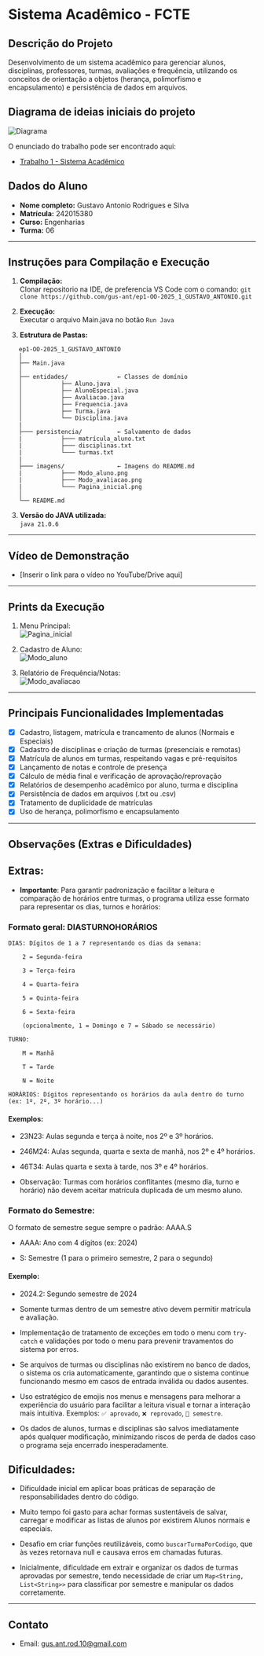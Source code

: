 # Sistema Acadêmico - FCTE

## Descrição do Projeto

Desenvolvimento de um sistema acadêmico para gerenciar alunos, disciplinas, professores, turmas, avaliações e frequência, utilizando os conceitos de orientação a objetos (herança, polimorfismo e encapsulamento) e persistência de dados em arquivos.

## Diagrama de ideias iniciais do projeto

![Diagrama](imagens/graphviz(2).png)

O enunciado do trabalho pode ser encontrado aqui:
- [Trabalho 1 - Sistema Acadêmico](https://github.com/lboaventura25/OO-T06_2025.1_UnB_FCTE/blob/main/trabalhos/ep1/README.md)

## Dados do Aluno

- **Nome completo:** Gustavo Antonio Rodrigues e Silva
- **Matrícula:** 242015380
- **Curso:** Engenharias
- **Turma:** 06

---

## Instruções para Compilação e Execução

1. **Compilação:**  
   Clonar repositorio na IDE, de preferencia VS Code com o comando: 
   `git clone https://github.com/gus-ant/ep1-OO-2025_1_GUSTAVO_ANTONIO.git`

2. **Execução:**  
   Executar o arquivo Main.java no botão `Run Java`

3. **Estrutura de Pastas:**  
```
   ep1-OO-2025_1_GUSTAVO_ANTONIO
   │
   ├── Main.java
   │   
   ├── entidades/              ← Classes de domínio
   │           ├── Aluno.java
   │           ├── AlunoEspecial.java
   │           ├── Avaliacao.java
   │           ├── Frequencia.java
   │           ├── Turma.java
   │           └── Disciplina.java
   | 
   ├─── persistencia/          ← Salvamento de dados
   |           ├─── matrícula_aluno.txt
   |           ├─── disciplinas.txt
   |           └─── turmas.txt     
   | 
   ├─── imagens/               ← Imagens do README.md
   |           ├─── Modo_aluno.png
   |           ├─── Modo_avaliacao.png
   |           └─── Pagina_inicial.png                       
   │
   └── README.md

```

3. **Versão do JAVA utilizada:**  
   `java 21.0.6`

---

## Vídeo de Demonstração

- [Inserir o link para o vídeo no YouTube/Drive aqui]

---

## Prints da Execução

1. Menu Principal:  
   ![Pagina_inicial](imagens/Pagina_inicial.png)

2. Cadastro de Aluno:  
   ![Modo_aluno](imagens/Modo_aluno.png)

3. Relatório de Frequência/Notas:  
   ![Modo_avaliacao](imagens/Modo_avaliacao.png)

---

## Principais Funcionalidades Implementadas

- [x] Cadastro, listagem, matrícula e trancamento de alunos (Normais e Especiais)
- [x] Cadastro de disciplinas e criação de turmas (presenciais e remotas)
- [x] Matrícula de alunos em turmas, respeitando vagas e pré-requisitos
- [x] Lançamento de notas e controle de presença
- [x] Cálculo de média final e verificação de aprovação/reprovação
- [x] Relatórios de desempenho acadêmico por aluno, turma e disciplina
- [x] Persistência de dados em arquivos (.txt ou .csv)
- [x] Tratamento de duplicidade de matrículas
- [x] Uso de herança, polimorfismo e encapsulamento

---

## Observações (Extras e Dificuldades)

## Extras:

- **Importante**: Para garantir padronização e facilitar a leitura e comparação de horários entre turmas, o programa utiliza esse formato para representar os dias, turnos e horários:

### Formato geral: DIASTURNOHORÁRIOS

    DIAS: Dígitos de 1 a 7 representando os dias da semana:

        2 = Segunda-feira

        3 = Terça-feira

        4 = Quarta-feira

        5 = Quinta-feira

        6 = Sexta-feira

        (opcionalmente, 1 = Domingo e 7 = Sábado se necessário)

    TURNO:

        M = Manhã

        T = Tarde

        N = Noite

    HORÁRIOS: Dígitos representando os horários da aula dentro do turno (ex: 1º, 2º, 3º horário...)

#### Exemplos:

   - 23N23: Aulas segunda e terça à noite, nos 2º e 3º horários.

   - 246M24: Aulas segunda, quarta e sexta de manhã, nos 2º e 4º horários.

   - 46T34: Aulas quarta e sexta à tarde, nos 3º e 4º horários.

   - Observação: Turmas com horários conflitantes (mesmo dia, turno e horário) não devem aceitar matrícula duplicada de um mesmo aluno.

### Formato do Semestre:

O formato de semestre segue sempre o padrão:
AAAA.S

   - AAAA: Ano com 4 dígitos (ex: 2024)

   - S: Semestre (1 para o primeiro semestre, 2 para o segundo)

#### Exemplo:

   - 2024.2: Segundo semestre de 2024

   - Somente turmas dentro de um semestre ativo devem permitir matrícula e avaliação.

- Implementação de tratamento de exceções em todo o menu com `try-catch` e validações por todo o menu para prevenir travamentos do sistema por erros.

- Se arquivos de turmas ou disciplinas não existirem no banco de dados, o sistema os cria automaticamente, garantindo que o sistema continue funcionando mesmo em casos de entrada inválida ou dados ausentes.

- Uso estratégico de emojis nos menus e mensagens para melhorar a experiência do usuário para facilitar a leitura visual e tornar a interação mais intuitiva. Exemplos: `✅ aprovado`, `❌ reprovado`, `📆 semestre`.

- Os dados de alunos, turmas e disciplinas são salvos imediatamente após qualquer modificação, minimizando riscos de perda de dados caso o programa seja encerrado inesperadamente.


## Dificuldades:

- Dificuldade inicial em aplicar boas práticas de separação de responsabilidades dentro do código.

- Muito tempo foi gasto para achar formas sustentáveis de salvar, carregar e modificar as listas de alunos por existirem Alunos normais e especiais.

- Desafio em criar funções reutilizáveis, como `buscarTurmaPorCodigo`, que às vezes retornava null e causava erros em chamadas futuras.

- Inicialmente, dificuldade em extrair e organizar os dados de turmas aprovadas por semestre, tendo necessidade de criar um `Map<String, List<String>>` para classificar por semestre e manipular os dados corretamente.

---

## Contato

- Email: gus.ant.rod.10@gmail.com